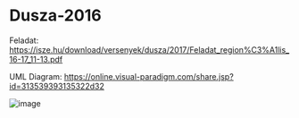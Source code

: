 # Dusza-2016

Feladat:
https://isze.hu/download/versenyek/dusza/2017/Feladat_region%C3%A1lis_16-17_11-13.pdf

UML Diagram:
https://online.visual-paradigm.com/share.jsp?id=313539393135322d32

![image](https://user-images.githubusercontent.com/84637366/134786060-0f3c1d7a-d1bf-4d97-8859-43a8d0ea529a.png)
